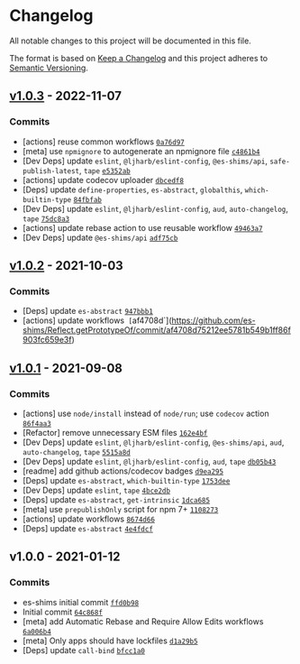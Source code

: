 # Changelog

All notable changes to this project will be documented in this file.

The format is based on [Keep a Changelog](https://keepachangelog.com/en/1.0.0/)
and this project adheres to [Semantic Versioning](https://semver.org/spec/v2.0.0.html).

## [v1.0.3](https://github.com/es-shims/Reflect.getPrototypeOf/compare/v1.0.2...v1.0.3) - 2022-11-07

### Commits

- [actions] reuse common workflows [`0a76d97`](https://github.com/es-shims/Reflect.getPrototypeOf/commit/0a76d972c13cd319504d3eecf8e7e00e39327c88)
- [meta] use `npmignore` to autogenerate an npmignore file [`c4861b4`](https://github.com/es-shims/Reflect.getPrototypeOf/commit/c4861b45aeebddd1d998bdd44438b29e4bf974e8)
- [Dev Deps] update `eslint`, `@ljharb/eslint-config`, `@es-shims/api`, `safe-publish-latest`, `tape` [`e5352ab`](https://github.com/es-shims/Reflect.getPrototypeOf/commit/e5352ab099f7104c085ffd2ee8fbfec69546fa2c)
- [actions] update codecov uploader [`dbcedf8`](https://github.com/es-shims/Reflect.getPrototypeOf/commit/dbcedf83e967e17316fc98fb18011c603bb54823)
- [Deps] update `define-properties`, `es-abstract`, `globalthis`, `which-builtin-type` [`84fbfab`](https://github.com/es-shims/Reflect.getPrototypeOf/commit/84fbfabe53774587be4748df303cec8acded7c0f)
- [Dev Deps] update `eslint`, `@ljharb/eslint-config`, `aud`, `auto-changelog`, `tape` [`75dc8a3`](https://github.com/es-shims/Reflect.getPrototypeOf/commit/75dc8a337f11f11a947241c968bb7f5b843a1d17)
- [actions] update rebase action to use reusable workflow [`49463a7`](https://github.com/es-shims/Reflect.getPrototypeOf/commit/49463a7a6d9aaa08c201ff4206efcade7a997175)
- [Dev Deps] update `@es-shims/api` [`adf75cb`](https://github.com/es-shims/Reflect.getPrototypeOf/commit/adf75cb9dbda9052437a8e48e33da28dc52aa63c)

## [v1.0.2](https://github.com/es-shims/Reflect.getPrototypeOf/compare/v1.0.1...v1.0.2) - 2021-10-03

### Commits

- [Deps] update `es-abstract` [`947bbb1`](https://github.com/es-shims/Reflect.getPrototypeOf/commit/947bbb1bff0cc08ab80bb809a19771c6087e9fda)
- [actions] update workflows` [`af4708d`](https://github.com/es-shims/Reflect.getPrototypeOf/commit/af4708d75212ee5781b549b1ff86f903fc659e3f)

## [v1.0.1](https://github.com/es-shims/Reflect.getPrototypeOf/compare/v1.0.0...v1.0.1) - 2021-09-08

### Commits

- [actions] use `node/install` instead of `node/run`; use `codecov` action [`86f4aa3`](https://github.com/es-shims/Reflect.getPrototypeOf/commit/86f4aa392c73220ecb561d644def5c3efab4f9f5)
- [Refactor] remove unnecessary ESM files [`162e4bf`](https://github.com/es-shims/Reflect.getPrototypeOf/commit/162e4bfb58fb4eba6f2f26f11b0f46a8ea6587a7)
- [Dev Deps] update `eslint`, `@ljharb/eslint-config`, `@es-shims/api`, `aud`, `auto-changelog`, `tape` [`5515a8d`](https://github.com/es-shims/Reflect.getPrototypeOf/commit/5515a8d17fc1978792db7e57a79f7f2fa60dc55e)
- [Dev Deps] update `eslint`, `@ljharb/eslint-config`, `aud`, `tape` [`db05b43`](https://github.com/es-shims/Reflect.getPrototypeOf/commit/db05b43dff616acab04544ab04bd385d462b8572)
- [readme] add github actions/codecov badges [`d9ea295`](https://github.com/es-shims/Reflect.getPrototypeOf/commit/d9ea295264f1d415b5083b3d4116b14a5a8ee7ff)
- [Deps] update `es-abstract`, `which-builtin-type` [`1753dee`](https://github.com/es-shims/Reflect.getPrototypeOf/commit/1753deeaadbd66bb65e140e4bc81cee6652f07cd)
- [Dev Deps] update `eslint`, `tape` [`4bce2db`](https://github.com/es-shims/Reflect.getPrototypeOf/commit/4bce2db34c4182edd0bf3610eaeb1ea42844ee15)
- [Deps] update `es-abstract`, `get-intrinsic` [`1dca685`](https://github.com/es-shims/Reflect.getPrototypeOf/commit/1dca685d1e5305b6720882ac8f4d5038a8309431)
- [meta] use `prepublishOnly` script for npm 7+ [`1108273`](https://github.com/es-shims/Reflect.getPrototypeOf/commit/1108273eba643ac8b135d177c21dd371ccb32901)
- [actions] update workflows [`8674d66`](https://github.com/es-shims/Reflect.getPrototypeOf/commit/8674d662705675531d216bdba2b7e1e26be1b12b)
- [Deps] update `es-abstract` [`4e4fdcf`](https://github.com/es-shims/Reflect.getPrototypeOf/commit/4e4fdcf854f3cd71d71aa80723664f5d2b814dad)

## v1.0.0 - 2021-01-12

### Commits

- es-shims initial commit [`ffd0b98`](https://github.com/es-shims/Reflect.getPrototypeOf/commit/ffd0b980b47f0b2db6bc3373364e950f6fce33cb)
- Initial commit [`64c868f`](https://github.com/es-shims/Reflect.getPrototypeOf/commit/64c868fa1bb3630f4ab823aaba98d0f28b3f8078)
- [meta] add Automatic Rebase and Require Allow Edits workflows [`6a006b4`](https://github.com/es-shims/Reflect.getPrototypeOf/commit/6a006b4ddebfe68fd23b2870c83aadefecf80b04)
- [meta] Only apps should have lockfiles [`d1a29b5`](https://github.com/es-shims/Reflect.getPrototypeOf/commit/d1a29b5b37d31129ecc1fecac1922d4c4935f9fa)
- [Deps] update `call-bind` [`bfcc1a0`](https://github.com/es-shims/Reflect.getPrototypeOf/commit/bfcc1a0bd04fffe5fe53e791dd40f7988bbd5d03)
